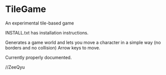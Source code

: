 TileGame
========
An experimental tile-based game

INSTALL.txt has installation instructions.

Generates a game world and lets you move a character in a simple way (no borders and no collision)
Arrow keys to move.

Currently properly documented.

//ZeeQyu
